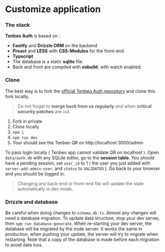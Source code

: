 
# Customize application

### The stack

**Tenbeo Auth** is based on :
- **Fastify** and **Drizzle ORM** on the backend
- **Preact** and **LESS** with **CSS-Modules** for the front-end
- **Typscript**
- The database is a static **sqlite** file.
- Back and front are compiled with **esbuild**, with watch enabled.

### Clone

The best way is to fork the [official Tenbeo Auth repository](https://github.com/Tenbeo/Tenbeo-Auth.git) and clone this fork locally.

> Do not forget to **merge back from us regularly** and when **critical security patches** are out.

1. Fork in private
2. Clone locally
3. `npm i`
5. `npm run dev`
6. Your should see the Tenbeo QR on http://localhost:3000/admin

To pass login locally ( Tenbeo app cannot validate QR on localhost ). Open `data/auth.db` with any SQLite editor, go to the **session table**. You should have a pending session, set `user_id` to 1 ( the user you just added with `server-add-admin-user`, and `status` to `VALIDATED` ). Go back to your browser and you should be logged in.

> Changing any back-end or front-end file will update the state automatically in dev mode.


### Drizzle and database

Be careful when doing changes to `schema.db.ts`. Almost any changes will need a database migration.
To update data structure, stop your dev server, then `npm run database-generate`.
When re-starting your dev server, the database will be migrated by the node server.
It works the same in production, when pushing your update, the server will try to migrate when restarting.
Note that a copy of the database is made before each migration to avoid data loss.
